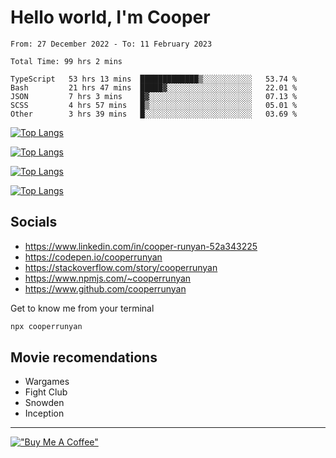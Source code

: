 # Hello world, I'm Cooper

<!--START_SECTION:waka-->

```text
From: 27 December 2022 - To: 11 February 2023

Total Time: 99 hrs 2 mins

TypeScript   53 hrs 13 mins  █████████████▒░░░░░░░░░░░   53.74 %
Bash         21 hrs 47 mins  █████▓░░░░░░░░░░░░░░░░░░░   22.01 %
JSON         7 hrs 3 mins    █▓░░░░░░░░░░░░░░░░░░░░░░░   07.13 %
SCSS         4 hrs 57 mins   █▒░░░░░░░░░░░░░░░░░░░░░░░   05.01 %
Other        3 hrs 39 mins   █░░░░░░░░░░░░░░░░░░░░░░░░   03.69 %
```

<!--END_SECTION:waka-->

[![Top Langs](https://github-readme-stats-git-masterrstaa-rickstaa.vercel.app/api?username=cooperrunyan&show_icons=true&border_color=555555&count_private=true&theme=github_dark&#gh-dark-mode-only)](https://github.com/anuraghazra/github-readme-stats#gh-dark-mode-only)

[![Top Langs](https://github-readme-stats-git-masterrstaa-rickstaa.vercel.app/api?username=cooperrunyan&show_icons=true&count_private=true&border_color=555555&theme=github_default&#gh-light-mode-only)](https://github.com/anuraghazra/github-readme-stats#gh-light-mode-only)

[![Top Langs](https://github-readme-stats-git-masterrstaa-rickstaa.vercel.app/api/top-langs/?username=cooperrunyan&show_icons=true&count_private=true&layout=compact&border_color=555555&theme=github_dark&#gh-dark-mode-only)](https://github.com/anuraghazra/github-readme-stats#gh-dark-mode-only)

[![Top Langs](https://github-readme-stats-git-masterrstaa-rickstaa.vercel.app/api/top-langs/?username=cooperrunyan&show_icons=true&count_private=true&layout=compact&border_color=555555&theme=github_default&#gh-light-mode-only)](https://github.com/anuraghazra/github-readme-stats#gh-light-mode-only)

## Socials

- https://www.linkedin.com/in/cooper-runyan-52a343225
- https://codepen.io/cooperrunyan
- https://stackoverflow.com/story/cooperrunyan
- https://www.npmjs.com/~cooperrunyan
- https://www.github.com/cooperrunyan

Get to know me from your terminal
```bash
npx cooperrunyan
```


## Movie recomendations

- Wargames
- Fight Club
- Snowden
- Inception

---

[!["Buy Me A Coffee"](https://www.buymeacoffee.com/assets/img/custom_images/orange_img.png)](https://www.buymeacoffee.com/cooperrunyanE)
